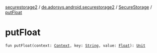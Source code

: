 [securestorage2](../../index.md) / [de.adorsys.android.securestorage2](../index.md) / [SecureStorage](index.md) / [putFloat](./put-float.md)

# putFloat

`fun putFloat(context: `[`Context`](https://developer.android.com/reference/android/content/Context.html)`, key: `[`String`](https://kotlinlang.org/api/latest/jvm/stdlib/kotlin/-string/index.html)`, value: `[`Float`](https://kotlinlang.org/api/latest/jvm/stdlib/kotlin/-float/index.html)`): `[`Unit`](https://kotlinlang.org/api/latest/jvm/stdlib/kotlin/-unit/index.html)